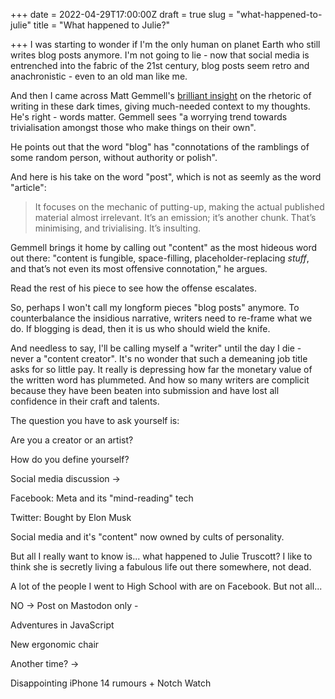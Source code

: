 +++
date = 2022-04-29T17:00:00Z
draft = true
slug = "what-happened-to-julie"
title = "What happened to Julie?"

+++
I was starting to wonder if I'm the only human on planet Earth who still writes blog posts anymore. I'm not going to lie - now that social media is entrenched into the fabric of the 21st century, blog posts seem retro and anachronistic - even to an old man like me.

And then I came across Matt Gemmell's [brilliant insight](https://mattgemmell.com/content-creation/) on the rhetoric of writing in these dark times, giving much-needed context to my thoughts. He's right - words matter. Gemmell sees "a worrying trend towards trivialisation amongst those who make things on their own".

He points out that the word "blog" has "connotations of the ramblings of some random person, without authority or polish".

And here is his take on the word "post", which is not as seemly as the word "article":

> It focuses on the mechanic of putting-up, making the actual published material almost irrelevant. It’s an emission; it’s another chunk. That’s minimising, and trivialising. It’s insulting.

Gemmell brings it home by calling out "content" as the most hideous word out there: "content is fungible, space-filling, placeholder-replacing _stuff_, and that’s not even its most offensive connotation," he argues.

Read the rest of his piece to see how the offense escalates.

So, perhaps I won't call my longform pieces "blog posts" anymore. To counterbalance the insidious narrative, writers need to re-frame what we do. If blogging is dead, then it is us who should wield the knife.

And needless to say, I'll be calling myself a "writer" until the day I die - never a "content creator". It's no wonder that such a demeaning job title asks for so little pay. It really is depressing how far the monetary value of the written word has plummeted. And how so many writers are complicit because they have been beaten into submission and have lost all confidence in their craft and talents.

<!--more-->

The question you have to ask yourself is:

Are you a creator or an artist?

How do you define yourself?

Social media discussion ->

Facebook: Meta and its "mind-reading" tech

Twitter: Bought by Elon Musk

Social media and it's "content" now owned by cults of personality.

But all I really want to know is... what happened to Julie Truscott? I like to think she is secretly living a fabulous life out there somewhere, not dead.

A lot of the people I went to High School with are on Facebook. But not all...

NO -> Post on Mastodon only -

Adventures in JavaScript

New ergonomic chair

Another time? ->

Disappointing iPhone 14 rumours + Notch Watch